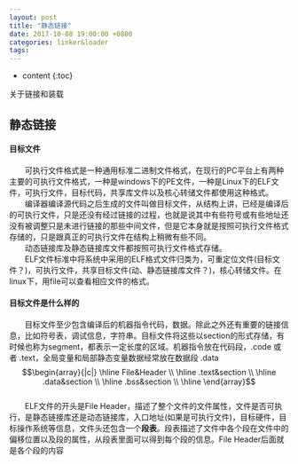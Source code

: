 ```yaml
---
layout: post
title: "静态链接"
date: 2017-10-08 19:00:00 +0800 
categories: linker&loader
tags: 
---
```

* content
{:toc}

关于链接和装载

<!-- more -->

## 静态链接

#### 目标文件

&emsp;&emsp;可执行文件格式是一种通用标准二进制文件格式，在现行的PC平台上有两种主要的可执行文件格式，一种是windows下的PE文件，一种是Linux下的ELF文件，可执行文件，目标代码，共享库文件以及核心转储文件都使用这种格式。
&emsp;&emsp;编译器编译源代码之后生成的文件叫做目标文件，从结构上讲，已经是编译后的可执行文件，只是还没有经过链接的过程，也就是说其中有些符号或有些地址还没有被调整只是未进行链接的那些中间文件，但是它本身就是按照可执行文件格式存储的，只是跟真正的可执行文件在结构上稍微有些不同。  
&emsp;&emsp;动态链接库及静态链接库文件都按照可执行文件格式存储。  
&emsp;&emsp;ELF文件标准中将系统中采用的ELF格式文件归类为，可重定位文件(目标文件？)，可执行文件，共享目标文件(动、静态链接库文件？)，核心转储文件。在linux下，用file可以查看相应文件的格式。

#### 目标文件是什么样的

&emsp;&emsp;目标文件至少包含编译后的机器指令代码，数据。除此之外还有重要的链接信息，比如符号表，调试信息，字符串。目标文件将这些以section的形式存储，有时候也称为segment，都表示一定长度的区域。机器指令放在代码段，.code 或者 .text，全局变量和局部静态变量数据经常放在数据段 .data  
$$\begin{array}{|c|}
\hline
File&Header \\
\hline
.text&section \\
\hline
.data&section \\
\hline
.bss&section \\
\hline
\end{array}$$  
&emsp;&emsp;ELF文件的开头是File Header，描述了整个文件的文件属性，文件是否可执行，是静态链接库还是动态链接库，入口地址(如果是可执行文件)，目标硬件，目标操作系统等信息，文件头还包含一个**段表**。段表描述了文件中各个段在文件中的偏移位置以及段的属性，从段表里面可以得到每个段的信息。File Header后面就是各个段的内容


